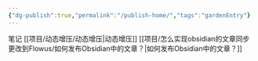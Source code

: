 ```yaml
---
{"dg-publish":true,"permalink":"/publish-home/","tags":"gardenEntry"}
---
```


笔记
[[项目/动态增压/动态增压\|动态增压]]
[[项目/怎么实现obsidian的文章同步更改到Flowus/如何发布Obsidian中的文章？\|如何发布Obsidian中的文章？]]

